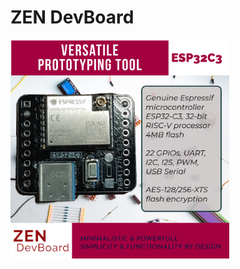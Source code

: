 
# ZEN DevBoard

<img alt="ESP32-Node Pinout" src="https://github.com/alexandrebobkov/ESP-Nodes/blob/main/assets/ESP32C3_ZEN-DevBoard.png" width="350px"/>
